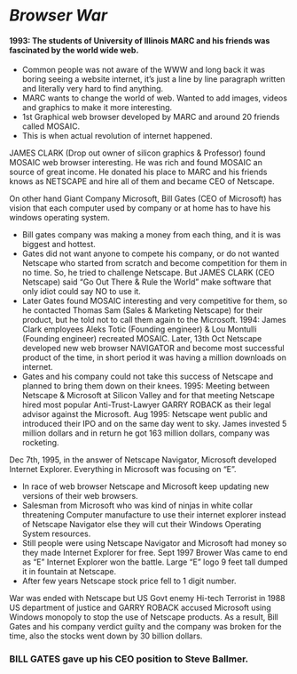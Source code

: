 # **_Browser War_**

#### 1993: The students of University of Illinois MARC and his friends was fascinated by the world wide web.

* Common people was not aware of the WWW and long back it was boring seeing a website internet, it’s just a line by line paragraph written and literally very hard to find anything. 
*	MARC wants to change the world of web. Wanted to add images, videos and graphics to make it more interesting.
*	1st Graphical web browser developed by MARC and around 20 friends called MOSAIC. 
*	This is when actual revolution of internet happened.

JAMES CLARK (Drop out owner of silicon graphics & Professor) found MOSAIC web browser interesting. He was rich and found MOSAIC an source of great income. He donated his place to MARC and his friends knows as NETSCAPE and hire all of them and became CEO of Netscape. 

On other hand Giant Company Microsoft, Bill Gates (CEO of Microsoft) has vision that each computer used by company or at home has to have his windows operating system. 
*	Bill gates company was making a money from each thing, and it is was biggest and hottest. 
*	Gates did not want anyone to compete his company, or do not wanted Netscape who started from scratch and become competition for them in no time. So, he tried to challenge Netscape. 
But JAMES CLARK (CEO Netscape) said “Go Out There & Rule the World” make software that only idiot could say NO to use it.
*	Later Gates found MOSAIC interesting and very competitive for them, so he contacted Thomas Sam (Sales & Marketing Netscape) for their product, but he told not to call them again to the Microsoft.
1994: James Clark employees Aleks Totic (Founding engineer) & Lou Montulli (Founding engineer) recreated MOSAIC. Later, 13th Oct Netscape developed new web browser NAVIGATOR and become most successful product of the time, in short period it was having a million downloads on internet.
*	Gates and his company could not take this success of Netscape and planned to bring them down on their knees. 
1995: Meeting between Netscape & Microsoft at Silicon Valley and for that meeting Netscape hired most popular Anti-Trust-Lawyer GARRY ROBACK as their legal advisor against the Microsoft. 
Aug 1995: Netscape went public and introduced their IPO and on the same day went to sky. James invested 5 million dollars and in return he got 163 million dollars, company was rocketing. 

Dec 7th, 1995, in the answer of Netscape Navigator, Microsoft developed Internet Explorer. Everything in Microsoft was focusing on “E”. 
*	In race of web browser Netscape and Microsoft keep updating new versions of their web browsers.
*	Salesman from Microsoft who was kind of ninjas in white collar threatening Computer manufacture to use their internet explorer instead of Netscape Navigator else they will cut their Windows Operating System resources.  
*	Still people were using Netscape Navigator and Microsoft had money so they made Internet Explorer for free. 
Sept 1997 Brower Was came to end as “E” Internet Explorer won the battle. 
Large “E” logo 9 feet tall dumped it in fountain at Netscape. 
*	After few years Netscape stock price fell to 1 digit number. 

War was ended with Netscape but US Govt enemy Hi-tech Terrorist in 1988 US department of justice and GARRY ROBACK accused Microsoft using Windows monopoly to stop the use of Netscape products. 
As a result, Bill Gates and his company verdict guilty and the company was broken for the time, also the stocks went down by 30 billion dollars. 

### BILL GATES gave up his CEO position to Steve Ballmer. 
